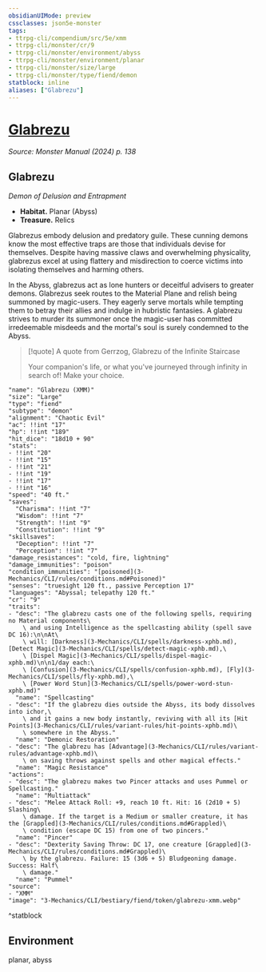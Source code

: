 ```yaml
---
obsidianUIMode: preview
cssclasses: json5e-monster
tags:
- ttrpg-cli/compendium/src/5e/xmm
- ttrpg-cli/monster/cr/9
- ttrpg-cli/monster/environment/abyss
- ttrpg-cli/monster/environment/planar
- ttrpg-cli/monster/size/large
- ttrpg-cli/monster/type/fiend/demon
statblock: inline
aliases: ["Glabrezu"]
---
```

# [Glabrezu](3-Mechanics\CLI\bestiary\fiend/glabrezu-xmm.md)
*Source: Monster Manual (2024) p. 138*  

## Glabrezu

*Demon of Delusion and Entrapment*

- **Habitat.** Planar (Abyss)  
- **Treasure.** Relics  

Glabrezus embody delusion and predatory guile. These cunning demons know the most effective traps are those that individuals devise for themselves. Despite having massive claws and overwhelming physicality, glabrezus excel at using flattery and misdirection to coerce victims into isolating themselves and harming others.

In the Abyss, glabrezus act as lone hunters or deceitful advisers to greater demons. Glabrezus seek routes to the Material Plane and relish being summoned by magic-users. They eagerly serve mortals while tempting them to betray their allies and indulge in hubristic fantasies. A glabrezu strives to murder its summoner once the magic-user has committed irredeemable misdeeds and the mortal's soul is surely condemned to the Abyss.

> [!quote] A quote from Gerrzog, Glabrezu of the Infinite Staircase  
> 
> Your companion's life, or what you've journeyed through infinity in search of! Make your choice.


```statblock
"name": "Glabrezu (XMM)"
"size": "Large"
"type": "fiend"
"subtype": "demon"
"alignment": "Chaotic Evil"
"ac": !!int "17"
"hp": !!int "189"
"hit_dice": "18d10 + 90"
"stats":
- !!int "20"
- !!int "15"
- !!int "21"
- !!int "19"
- !!int "17"
- !!int "16"
"speed": "40 ft."
"saves":
  "Charisma": !!int "7"
  "Wisdom": !!int "7"
  "Strength": !!int "9"
  "Constitution": !!int "9"
"skillsaves":
  "Deception": !!int "7"
  "Perception": !!int "7"
"damage_resistances": "cold, fire, lightning"
"damage_immunities": "poison"
"condition_immunities": "[poisoned](3-Mechanics/CLI/rules/conditions.md#Poisoned)"
"senses": "truesight 120 ft., passive Perception 17"
"languages": "Abyssal; telepathy 120 ft."
"cr": "9"
"traits":
- "desc": "The glabrezu casts one of the following spells, requiring no Material components\
    \ and using Intelligence as the spellcasting ability (spell save DC 16):\n\nAt\
    \ will: [Darkness](3-Mechanics/CLI/spells/darkness-xphb.md), [Detect Magic](3-Mechanics/CLI/spells/detect-magic-xphb.md),\
    \ [Dispel Magic](3-Mechanics/CLI/spells/dispel-magic-xphb.md)\n\n1/day each:\
    \ [Confusion](3-Mechanics/CLI/spells/confusion-xphb.md), [Fly](3-Mechanics/CLI/spells/fly-xphb.md),\
    \ [Power Word Stun](3-Mechanics/CLI/spells/power-word-stun-xphb.md)"
  "name": "Spellcasting"
- "desc": "If the glabrezu dies outside the Abyss, its body dissolves into ichor,\
    \ and it gains a new body instantly, reviving with all its [Hit Points](3-Mechanics/CLI/rules/variant-rules/hit-points-xphb.md)\
    \ somewhere in the Abyss."
  "name": "Demonic Restoration"
- "desc": "The glabrezu has [Advantage](3-Mechanics/CLI/rules/variant-rules/advantage-xphb.md)\
    \ on saving throws against spells and other magical effects."
  "name": "Magic Resistance"
"actions":
- "desc": "The glabrezu makes two Pincer attacks and uses Pummel or Spellcasting."
  "name": "Multiattack"
- "desc": "Melee Attack Roll: +9, reach 10 ft. Hit: 16 (2d10 + 5) Slashing\
    \ damage. If the target is a Medium or smaller creature, it has the [Grappled](3-Mechanics/CLI/rules/conditions.md#Grappled)\
    \ condition (escape DC 15) from one of two pincers."
  "name": "Pincer"
- "desc": "Dexterity Saving Throw: DC 17, one creature [Grappled](3-Mechanics/CLI/rules/conditions.md#Grappled)\
    \ by the glabrezu. Failure: 15 (3d6 + 5) Bludgeoning damage. Success: Half\
    \ damage."
  "name": "Pummel"
"source":
- "XMM"
"image": "3-Mechanics/CLI/bestiary/fiend/token/glabrezu-xmm.webp"
```
^statblock

## Environment

planar, abyss